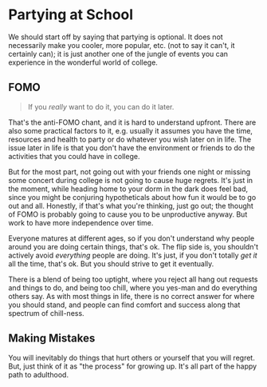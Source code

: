 # Partying at School

We should start off by saying that partying is optional. It does not necessarily make you cooler, more popular, etc. (not to say it can't, it certainly can); it is just another one of the jungle of events you can experience in the wonderful world of college.

## FOMO

> If you _really_ want to do it, you can do it later.

That's the anti-FOMO chant, and it is hard to understand upfront. There are also some practical factors to it, e.g. usually it assumes you have the time, resources and health to party or do whatever you wish later on in life. The issue later in life is that you don't have the environment or friends to do the activities that you could have in college.

But for the most part, not going out with your friends one night or missing some concert during college is not going to cause huge regrets. It's just in the moment, while heading home to your dorm in the dark does feel bad, since you might be conjuring hypotheticals about how fun it would be to go out and all. Honestly, if that's what you're thinking, just go out; the thought of FOMO is probably going to cause you to be unproductive anyway. But work to have more independence over time.

Everyone matures at different ages, so if you don't understand why people around you are doing certain things, that's ok. The flip side is, you shouldn't actively avoid _everything_ people are doing. It's just, if you don't totally _get it_ all the time, that's ok. But you should strive to get it eventually.

There is a blend of being too uptight, where you reject all hang out requests and things to do, and being too chill, where you yes-man and do everything others say. As with most things in life, there is no correct answer for where you should stand, and people can find comfort and success along that spectrum of chill-ness.

## Making Mistakes

You will inevitably do things that hurt others or yourself that you will regret. But, just think of it as "the process" for growing up. It's all part of the happy path to adulthood.
